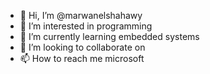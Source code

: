 - 👋 Hi, I’m @marwanelshahawy
- 👀 I’m interested in programming
- 🌱 I’m currently learning embedded systems
- 💞️ I’m looking to collaborate on 
- 📫 How to reach me microsoft


<!---
marwanelshahawy/marwanelshahawy is a ✨ special ✨ repository because its `README.md` (this file) appears on your GitHub profile.
You can click the Preview link to take a look at your changes.
--->
